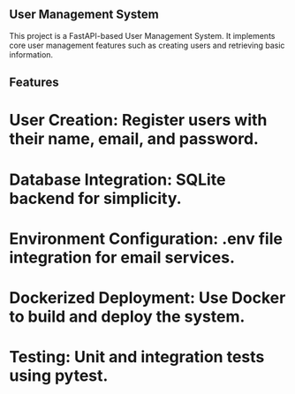 ## User Management System
This project is a FastAPI-based User Management System. It implements core user management features such as creating users and retrieving basic information.

## Features
# User Creation: Register users with their name, email, and password.
# Database Integration: SQLite backend for simplicity.
# Environment Configuration: .env file integration for email services.
# Dockerized Deployment: Use Docker to build and deploy the system.
# Testing: Unit and integration tests using pytest.
